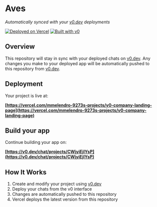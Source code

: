 # Aves

*Automatically synced with your [v0.dev](https://v0.dev) deployments*

[![Deployed on Vercel](https://img.shields.io/badge/Deployed%20on-Vercel-black?style=for-the-badge&logo=vercel)](https://vercel.com/mmelendro-9273s-projects/v0-company-landing-page)
[![Built with v0](https://img.shields.io/badge/Built%20with-v0.dev-black?style=for-the-badge)](https://v0.dev/chat/projects/CWjyiEjIYsP)

## Overview

This repository will stay in sync with your deployed chats on [v0.dev](https://v0.dev).
Any changes you make to your deployed app will be automatically pushed to this repository from [v0.dev](https://v0.dev).

## Deployment

Your project is live at:

**[https://vercel.com/mmelendro-9273s-projects/v0-company-landing-page](https://vercel.com/mmelendro-9273s-projects/v0-company-landing-page)**

## Build your app

Continue building your app on:

**[https://v0.dev/chat/projects/CWjyiEjIYsP](https://v0.dev/chat/projects/CWjyiEjIYsP)**

## How It Works

1. Create and modify your project using [v0.dev](https://v0.dev)
2. Deploy your chats from the v0 interface
3. Changes are automatically pushed to this repository
4. Vercel deploys the latest version from this repository
